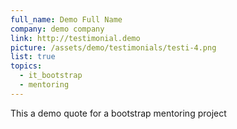 ```yaml
---
full_name: Demo Full Name
company: demo company
link: http://testimonial.demo
picture: /assets/demo/testimonials/testi-4.png
list: true
topics:
  - it_bootstrap
  - mentoring
---
```

This a demo quote for a bootstrap mentoring project
